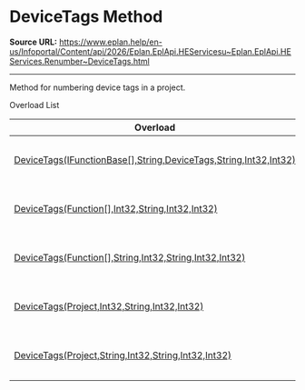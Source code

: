 # DeviceTags Method

**Source URL:** https://www.eplan.help/en-us/Infoportal/Content/api/2026/Eplan.EplApi.HEServicesu~Eplan.EplApi.HEServices.Renumber~DeviceTags.html

---

Method for numbering device tags in a project.

Overload List

| Overload | Description |
| --- | --- |
| [DeviceTags(IFunctionBase[],String,DeviceTags,String,Int32,Int32)](topic1433.html) | Method for numbering device tags in a project. |
| [DeviceTags(Function[],Int32,String,Int32,Int32)](Eplan.EplApi.HEServicesu~Eplan.EplApi.HEServices.Renumber~DeviceTags(Function[],Int32,String,Int32,Int32).html) | Method for numbering device tags in a project. |
| [DeviceTags(Function[],String,Int32,String,Int32,Int32)](Eplan.EplApi.HEServicesu~Eplan.EplApi.HEServices.Renumber~DeviceTags(Function[],String,Int32,String,Int32,Int32).html) | Method for numbering device tags in a project. |
| [DeviceTags(Project,Int32,String,Int32,Int32)](Eplan.EplApi.HEServicesu~Eplan.EplApi.HEServices.Renumber~DeviceTags(Project,Int32,String,Int32,Int32).html) | Method for numbering device tags in a project. |
| [DeviceTags(Project,String,Int32,String,Int32,Int32)](Eplan.EplApi.HEServicesu~Eplan.EplApi.HEServices.Renumber~DeviceTags(Project,String,Int32,String,Int32,Int32).html) | Method for numbering device tags in a project. |
